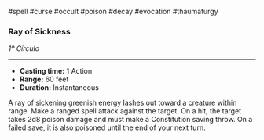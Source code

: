 #spell #curse #occult #poison #decay #evocation #thaumaturgy 
### Ray of Sickness
*1º Círculo*
___
- **Casting time:** 1 Action
- **Range:** 60 feet
- **Duration:** Instantaneous

A ray of sickening greenish energy lashes out toward a creature within range.
Make a ranged spell attack against the target. On a hit, the target takes 2d8 poison damage and must make a Constitution saving throw. On a failed save, it is also poisoned until the end of your next turn.